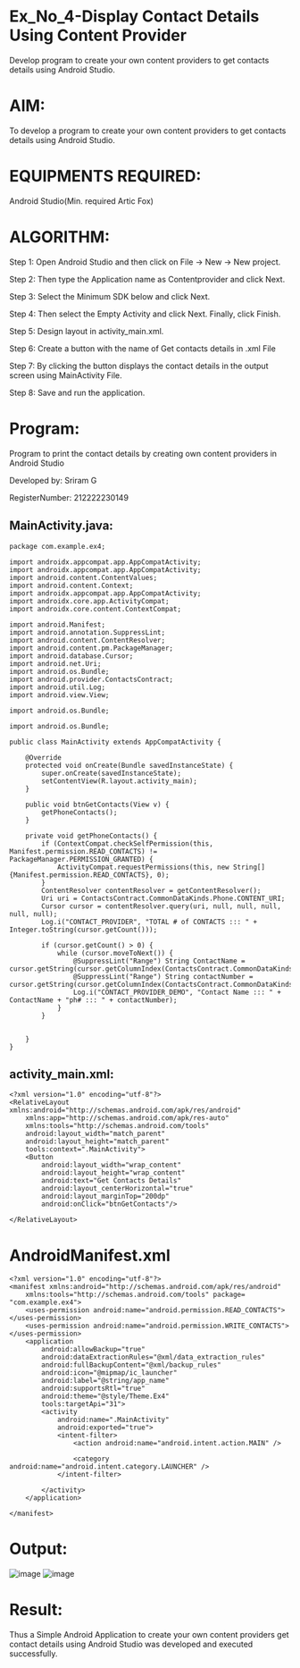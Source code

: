 # Ex_No_4-Display Contact Details Using Content Provider

Develop program to create your own content providers to get contacts details using Android Studio.
# AIM:

To develop a program to create your own content providers to get contacts details using Android Studio.
# EQUIPMENTS REQUIRED:

Android Studio(Min. required Artic Fox)
# ALGORITHM:

Step 1: Open Android Studio and then click on File -> New -> New project.

Step 2: Then type the Application name as Contentprovider and click Next.

Step 3: Select the Minimum SDK below and click Next.

Step 4: Then select the Empty Activity and click Next. Finally, click Finish.

Step 5: Design layout in activity_main.xml.

Step 6: Create a button with the name of Get contacts details in .xml File

Step 7: By clicking the button displays the contact details in the output screen using MainActivity File.

Step 8: Save and run the application.
# Program:
Program to print the contact details by creating own content providers in Android Studio

Developed by: Sriram G

RegisterNumber:  212222230149


## MainActivity.java:
```
package com.example.ex4;

import androidx.appcompat.app.AppCompatActivity;
import androidx.appcompat.app.AppCompatActivity;
import android.content.ContentValues;
import android.content.Context;
import androidx.appcompat.app.AppCompatActivity;
import androidx.core.app.ActivityCompat;
import androidx.core.content.ContextCompat;

import android.Manifest;
import android.annotation.SuppressLint;
import android.content.ContentResolver;
import android.content.pm.PackageManager;
import android.database.Cursor;
import android.net.Uri;
import android.os.Bundle;
import android.provider.ContactsContract;
import android.util.Log;
import android.view.View;

import android.os.Bundle;

import android.os.Bundle;

public class MainActivity extends AppCompatActivity {

    @Override
    protected void onCreate(Bundle savedInstanceState) {
        super.onCreate(savedInstanceState);
        setContentView(R.layout.activity_main);
    }

    public void btnGetContacts(View v) {
        getPhoneContacts();
    }

    private void getPhoneContacts() {
        if (ContextCompat.checkSelfPermission(this, Manifest.permission.READ_CONTACTS) != PackageManager.PERMISSION_GRANTED) {
            ActivityCompat.requestPermissions(this, new String[]{Manifest.permission.READ_CONTACTS}, 0);
        }
        ContentResolver contentResolver = getContentResolver();
        Uri uri = ContactsContract.CommonDataKinds.Phone.CONTENT_URI;
        Cursor cursor = contentResolver.query(uri, null, null, null, null, null);
        Log.i("CONTACT_PROVIDER", "TOTAL # of CONTACTS ::: " + Integer.toString(cursor.getCount()));

        if (cursor.getCount() > 0) {
            while (cursor.moveToNext()) {
                @SuppressLint("Range") String ContactName = cursor.getString(cursor.getColumnIndex(ContactsContract.CommonDataKinds.Phone.DISPLAY_NAME));
                @SuppressLint("Range") String contactNumber = cursor.getString(cursor.getColumnIndex(ContactsContract.CommonDataKinds.Phone.NUMBER));
                Log.i("CONTACT_PROVIDER_DEMO", "Contact Name ::: " + ContactName + "ph# ::: " + contactNumber);
            }
        }


    }
}
```

## activity_main.xml:
```
<?xml version="1.0" encoding="utf-8"?>
<RelativeLayout xmlns:android="http://schemas.android.com/apk/res/android"
    xmlns:app="http://schemas.android.com/apk/res-auto"
    xmlns:tools="http://schemas.android.com/tools"
    android:layout_width="match_parent"
    android:layout_height="match_parent"
    tools:context=".MainActivity">
    <Button
        android:layout_width="wrap_content"
        android:layout_height="wrap_content"
        android:text="Get Contacts Details"
        android:layout_centerHorizontal="true"
        android:layout_marginTop="200dp"
        android:onClick="btnGetContacts"/>

</RelativeLayout>
```
# AndroidManifest.xml
```
<?xml version="1.0" encoding="utf-8"?>
<manifest xmlns:android="http://schemas.android.com/apk/res/android"
    xmlns:tools="http://schemas.android.com/tools" package= "com.example.ex4">
    <uses-permission android:name="android.permission.READ_CONTACTS"></uses-permission>
    <uses-permission android:name="android.permission.WRITE_CONTACTS"></uses-permission>
    <application
        android:allowBackup="true"
        android:dataExtractionRules="@xml/data_extraction_rules"
        android:fullBackupContent="@xml/backup_rules"
        android:icon="@mipmap/ic_launcher"
        android:label="@string/app_name"
        android:supportsRtl="true"
        android:theme="@style/Theme.Ex4"
        tools:targetApi="31">
        <activity
            android:name=".MainActivity"
            android:exported="true">
            <intent-filter>
                <action android:name="android.intent.action.MAIN" />

                <category android:name="android.intent.category.LAUNCHER" />
            </intent-filter>

        </activity>
    </application>

</manifest>
```
# Output:
![image](https://github.com/Sriram8452/Ex_4_Content/assets/118708032/20529179-26b6-45e1-a59c-acdeba3c19e5)
![image](https://github.com/Sriram8452/Ex_4_Content/assets/118708032/9e87e942-faeb-4dcf-92dc-7798cd3eb3ab)



# Result:
Thus a Simple Android Application to create your own content providers get contact details using Android Studio was developed and executed successfully.

